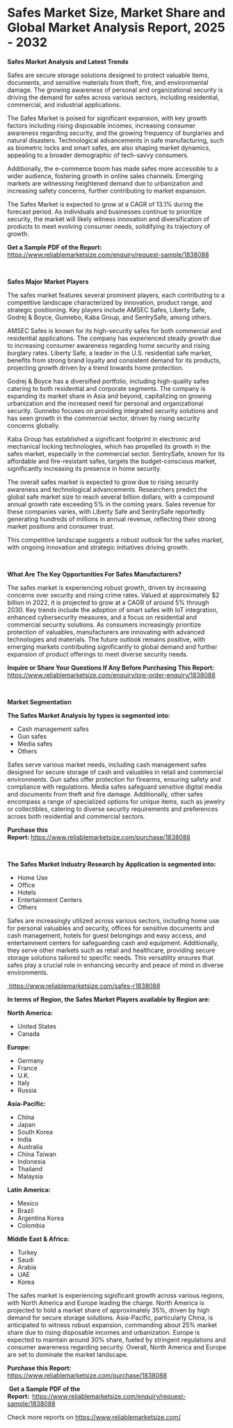 <p><h1>Safes Market Size, Market Share and Global Market Analysis Report, 2025 - 2032</h1></p><p><strong>Safes Market Analysis and Latest Trends</strong></p>
<p><p>Safes are secure storage solutions designed to protect valuable items, documents, and sensitive materials from theft, fire, and environmental damage. The growing awareness of personal and organizational security is driving the demand for safes across various sectors, including residential, commercial, and industrial applications. </p><p>The Safes Market is poised for significant expansion, with key growth factors including rising disposable incomes, increasing consumer awareness regarding security, and the growing frequency of burglaries and natural disasters. Technological advancements in safe manufacturing, such as biometric locks and smart safes, are also shaping market dynamics, appealing to a broader demographic of tech-savvy consumers.</p><p>Additionally, the e-commerce boom has made safes more accessible to a wider audience, fostering growth in online sales channels. Emerging markets are witnessing heightened demand due to urbanization and increasing safety concerns, further contributing to market expansion. </p><p>The Safes Market is expected to grow at a CAGR of 13.1% during the forecast period. As individuals and businesses continue to prioritize security, the market will likely witness innovation and diversification of products to meet evolving consumer needs, solidifying its trajectory of growth.</p></p>
<p><strong>Get a Sample PDF of the Report:&nbsp;</strong> <a href="https://www.reliablemarketsize.com/enquiry/request-sample/1838088?utm_campaign=2276&utm_medium=2&utm_source=Github&utm_content=ia&utm_term=18022025&utm_id=safes">https://www.reliablemarketsize.com/enquiry/request-sample/1838088</a></p>
<p>&nbsp;</p>
<p><strong>Safes Major Market Players</strong></p>
<p><p>The safes market features several prominent players, each contributing to a competitive landscape characterized by innovation, product range, and strategic positioning. Key players include AMSEC Safes, Liberty Safe, Godrej & Boyce, Gunnebo, Kaba Group, and SentrySafe, among others.</p><p>AMSEC Safes is known for its high-security safes for both commercial and residential applications. The company has experienced steady growth due to increasing consumer awareness regarding home security and rising burglary rates. Liberty Safe, a leader in the U.S. residential safe market, benefits from strong brand loyalty and consistent demand for its products, projecting growth driven by a trend towards home protection.</p><p>Godrej & Boyce has a diversified portfolio, including high-quality safes catering to both residential and corporate segments. The company is expanding its market share in Asia and beyond, capitalizing on growing urbanization and the increased need for personal and organizational security. Gunnebo focuses on providing integrated security solutions and has seen growth in the commercial sector, driven by rising security concerns globally.</p><p>Kaba Group has established a significant footprint in electronic and mechanical locking technologies, which has propelled its growth in the safes market, especially in the commercial sector. SentrySafe, known for its affordable and fire-resistant safes, targets the budget-conscious market, significantly increasing its presence in home security.</p><p>The overall safes market is expected to grow due to rising security awareness and technological advancements. Researchers predict the global safe market size to reach several billion dollars, with a compound annual growth rate exceeding 5% in the coming years. Sales revenue for these companies varies, with Liberty Safe and SentrySafe reportedly generating hundreds of millions in annual revenue, reflecting their strong market positions and consumer trust. </p><p>This competitive landscape suggests a robust outlook for the safes market, with ongoing innovation and strategic initiatives driving growth.</p></p>
<p>&nbsp;</p>
<p><strong>What Are The Key Opportunities For Safes Manufacturers?</strong></p>
<p><p>The safes market is experiencing robust growth, driven by increasing concerns over security and rising crime rates. Valued at approximately $2 billion in 2022, it is projected to grow at a CAGR of around 5% through 2030. Key trends include the adoption of smart safes with IoT integration, enhanced cybersecurity measures, and a focus on residential and commercial security solutions. As consumers increasingly prioritize protection of valuables, manufacturers are innovating with advanced technologies and materials. The future outlook remains positive, with emerging markets contributing significantly to global demand and further expansion of product offerings to meet diverse security needs.</p></p>
<p><strong>Inquire or Share Your Questions If Any Before Purchasing This Report:</strong> <a href="https://www.reliablemarketsize.com/enquiry/pre-order-enquiry/1838088?utm_campaign=2276&utm_medium=2&utm_source=Github&utm_content=ia&utm_term=18022025&utm_id=safes">https://www.reliablemarketsize.com/enquiry/pre-order-enquiry/1838088</a></p>
<p>&nbsp;</p>
<p><strong>Market Segmentation</strong></p>
<p><strong>The Safes Market Analysis by types is segmented into:</strong></p>
<p><ul><li>Cash management safes</li><li>Gun safes</li><li>Media safes</li><li>Others</li></ul></p>
<p><p>Safes serve various market needs, including cash management safes designed for secure storage of cash and valuables in retail and commercial environments. Gun safes offer protection for firearms, ensuring safety and compliance with regulations. Media safes safeguard sensitive digital media and documents from theft and fire damage. Additionally, other safes encompass a range of specialized options for unique items, such as jewelry or collectibles, catering to diverse security requirements and preferences across both residential and commercial sectors.</p></p>
<p><strong>Purchase this Report:&nbsp;</strong><a href="https://www.reliablemarketsize.com/purchase/1838088?utm_campaign=2276&utm_medium=2&utm_source=Github&utm_content=ia&utm_term=18022025&utm_id=safes">https://www.reliablemarketsize.com/purchase/1838088</a></p>
<p>&nbsp;</p>
<p><strong>The Safes Market Industry Research by Application is segmented into:</strong></p>
<p><ul><li>Home Use</li><li>Office</li><li>Hotels</li><li>Entertainment Centers</li><li>Others</li></ul></p>
<p><p>Safes are increasingly utilized across various sectors, including home use for personal valuables and security, offices for sensitive documents and cash management, hotels for guest belongings and easy access, and entertainment centers for safeguarding cash and equipment. Additionally, they serve other markets such as retail and healthcare, providing secure storage solutions tailored to specific needs. This versatility ensures that safes play a crucial role in enhancing security and peace of mind in diverse environments.</p></p>
<p><a href="https://www.reliablemarketsize.com/safes-r1838088?utm_campaign=2276&utm_medium=2&utm_source=Github&utm_content=ia&utm_term=18022025&utm_id=safes">&nbsp;https://www.reliablemarketsize.com/safes-r1838088</a></p>
<p><strong>In terms of Region, the Safes Market Players available by Region are:</strong></p>
<p>
    <p> <strong> North America: </strong>
        <ul>
            <li>United States</li>
            <li>Canada</li>
        </ul>
        </p> 
    <p> <strong> Europe: </strong>
        <ul>
            <li>Germany</li>
            <li>France</li>
            <li>U.K.</li>
            <li>Italy</li>
            <li>Russia</li>
        </ul>
        </p> 
    <p> <strong> Asia-Pacific: </strong>
        <ul>
            <li>China</li>
            <li>Japan</li>
            <li>South Korea</li>
            <li>India</li>
            <li>Australia</li>
            <li>China Taiwan</li>
            <li>Indonesia</li>
            <li>Thailand</li>
            <li>Malaysia</li>
        </ul>
        </p> 
    <p> <strong> Latin America: </strong>
        <ul>
            <li>Mexico</li>
            <li>Brazil</li>
            <li>Argentina Korea</li>
            <li>Colombia</li>
        </ul>
        </p> 
    <p> <strong> Middle East & Africa: </strong>
        <ul>
            <li>Turkey</li>
            <li>Saudi</li>
            <li>Arabia</li>
            <li>UAE</li>
            <li>Korea</li>
        </ul>
    </p>
    </p>
<p><p>The safes market is experiencing significant growth across various regions, with North America and Europe leading the charge. North America is projected to hold a market share of approximately 35%, driven by high demand for secure storage solutions. Asia-Pacific, particularly China, is anticipated to witness robust expansion, commanding about 25% market share due to rising disposable incomes and urbanization. Europe is expected to maintain around 30% share, fueled by stringent regulations and consumer awareness regarding security. Overall, North America and Europe are set to dominate the market landscape.</p></p>
<p><strong>Purchase this Report: </strong><a href="https://www.reliablemarketsize.com/purchase/1838088?utm_campaign=2276&utm_medium=2&utm_source=Github&utm_content=ia&utm_term=18022025&utm_id=safes">https://www.reliablemarketsize.com/purchase/1838088</a></p>
<p>&nbsp;<strong>Get a Sample PDF of the Report:&nbsp;&nbsp;</strong><a href="https://www.reliablemarketsize.com/enquiry/request-sample/1838088?utm_campaign=2276&utm_medium=2&utm_source=Github&utm_content=ia&utm_term=18022025&utm_id=safes">https://www.reliablemarketsize.com/enquiry/request-sample/1838088</a></p>
<p><strong></strong></p>
<p>Check more reports on <a href="https://www.reliablemarketsize.com/?utm_campaign=2276&utm_medium=2&utm_source=Github&utm_content=ia&utm_term=18022025&utm_id=safes">https://www.reliablemarketsize.com/</a></p>